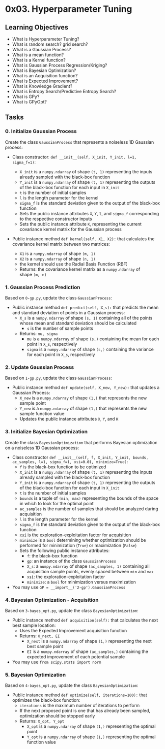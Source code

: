 0x03. Hyperparameter Tuning
===========================

Learning Objectives
-------------------

-   What is Hyperparameter Tuning?
-   What is random search? grid search?
-   What is a Gaussian Process?
-   What is a mean function?
-   What is a Kernel function?
-   What is Gaussian Process Regression/Kriging?
-   What is Bayesian Optimization?
-   What is an Acquisition function?
-   What is Expected Improvement?
-   What is Knowledge Gradient?
-   What is Entropy Search/Predictive Entropy Search?
-   What is GPy?
-   What is GPyOpt?

Tasks
-----

### 0\. Initialize Gaussian Process

Create the class `GaussianProcess` that represents a noiseless 1D Gaussian process:

-   Class constructor: `def __init__(self, X_init, Y_init, l=1, sigma_f=1)`:

    -   `X_init` is a `numpy.ndarray` of shape `(t, 1)` representing the inputs already sampled with the black-box function
    -   `Y_init` is a `numpy.ndarray` of shape `(t, 1)` representing the outputs of the black-box function for each input in `X_init`
    -   `t` is the number of initial samples
    -   `l` is the length parameter for the kernel
    -   `sigma_f` is the standard deviation given to the output of the black-box function
    -   Sets the public instance attributes `X`, `Y`, `l`, and `sigma_f` corresponding to the respective constructor inputs
    -   Sets the public instance attribute `K`, representing the current covariance kernel matrix for the Gaussian process
-   Public instance method `def kernel(self, X1, X2):` that calculates the covariance kernel matrix between two matrices:

    -   `X1` is a `numpy.ndarray` of shape `(m, 1)`
    -   `X2` is a `numpy.ndarray` of shape `(n, 1)`
    -   the kernel should use the Radial Basis Function (RBF)
    -   Returns: the covariance kernel matrix as a `numpy.ndarray` of shape `(m, n)`

### 1\. Gaussian Process Prediction

Based on `0-gp.py`, update the class `GaussianProcess`:

-   Public instance method `def predict(self, X_s):` that predicts the mean and standard deviation of points in a Gaussian process:
    -   `X_s` is a `numpy.ndarray` of shape `(s, 1)` containing all of the points whose mean and standard deviation should be calculated
        -   `s` is the number of sample points
    -   Returns: `mu, sigma`
        -   `mu` is a `numpy.ndarray` of shape `(s,)` containing the mean for each point in `X_s`, respectively
        -   `sigma` is a `numpy.ndarray` of shape `(s,)` containing the variance for each point in `X_s`, respectively

### 2\. Update Gaussian Process

Based on `1-gp.py`, update the class `GaussianProcess`:

-   Public instance method `def update(self, X_new, Y_new):` that updates a Gaussian Process:
    -   `X_new` is a `numpy.ndarray` of shape `(1,)` that represents the new sample point
    -   `Y_new` is a `numpy.ndarray` of shape `(1,)` that represents the new sample function value
    -   Updates the public instance attributes `X`, `Y`, and `K`

### 3\. Initialize Bayesian Optimization

Create the class `BayesianOptimization` that performs Bayesian optimization on a noiseless 1D Gaussian process:

-   Class constructor `def __init__(self, f, X_init, Y_init, bounds, ac_samples, l=1, sigma_f=1, xsi=0.01, minimize=True):`
    -   `f` is the black-box function to be optimized
    -   `X_init` is a `numpy.ndarray` of shape `(t, 1)` representing the inputs already sampled with the black-box function
    -   `Y_init` is a `numpy.ndarray` of shape `(t, 1)` representing the outputs of the black-box function for each input in `X_init`
    -   `t` is the number of initial samples
    -   `bounds` is a tuple of `(min, max)` representing the bounds of the space in which to look for the optimal point
    -   `ac_samples` is the number of samples that should be analyzed during acquisition
    -   `l` is the length parameter for the kernel
    -   `sigma_f` is the standard deviation given to the output of the black-box function
    -   `xsi` is the exploration-exploitation factor for acquisition
    -   `minimize` is a `bool` determining whether optimization should be performed for minimization (`True`) or maximization (`False`)
    -   Sets the following public instance attributes:
        -   `f`: the black-box function
        -   `gp`: an instance of the class `GaussianProcess`
        -   `X_s`: a `numpy.ndarray` of shape `(ac_samples, 1)` containing all acquisition sample points, evenly spaced between `min` and `max`
        -   `xsi`: the exploration-exploitation factor
        -   `minimize`: a `bool` for minimization versus maximization
-   You may use `GP = __import__('2-gp').GaussianProcess`

### 4\. Bayesian Optimization - Acquisition

Based on `3-bayes_opt.py`, update the class `BayesianOptimization`:

-   Public instance method `def acquisition(self):` that calculates the next best sample location:
    -   Uses the Expected Improvement acquisition function
    -   Returns: `X_next, EI`
        -   `X_next` is a `numpy.ndarray` of shape `(1,)` representing the next best sample point
        -   `EI` is a `numpy.ndarray` of shape `(ac_samples,)` containing the expected improvement of each potential sample
-   You may use `from scipy.stats import norm`

### 5\. Bayesian Optimization

Based on `4-bayes_opt.py`, update the class `BayesianOptimization`:

-   Public instance method `def optimize(self, iterations=100):` that optimizes the black-box function:
    -   `iterations` is the maximum number of iterations to perform
    -   If the next proposed point is one that has already been sampled, optimization should be stopped early
    -   Returns: `X_opt, Y_opt`
        -   `X_opt` is a `numpy.ndarray` of shape `(1,)` representing the optimal point
        -   `Y_opt` is a `numpy.ndarray` of shape `(1,)` representing the optimal function value
